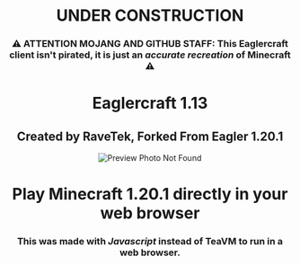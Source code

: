 <div align='center'>

# UNDER CONSTRUCTION

### ⚠ ATTENTION MOJANG AND GITHUB STAFF: This Eaglercraft client **isn't pirated**, it is just an *accurate recreation* of Minecraft ⚠

# Eaglercraft 1.13

## Created by RaveTek, Forked From Eagler 1.20.1

<img src="preview.png" alt="Preview Photo Not Found"/>

# Play Minecraft 1.20.1 directly in your web browser

### This was made with *Javascript* instead of TeaVM to run in a web browser.

